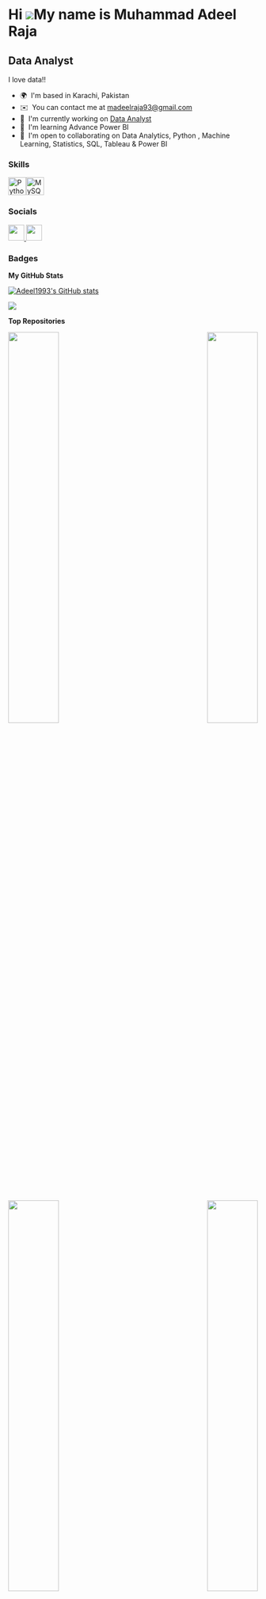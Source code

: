 Hi ![](https://user-images.githubusercontent.com/18350557/176309783-0785949b-9127-417c-8b55-ab5a4333674e.gif)My name is Muhammad Adeel Raja
===========================================================================================================================================

Data Analyst
------------

I love data!!

* 🌍  I'm based in Karachi, Pakistan
* ✉️  You can contact me at [madeelraja93@gmail.com](mailto:madeelraja93@gmail.com)
* 🚀  I'm currently working on [Data Analyst](http://https://github.com/Adeel1993)
* 🧠  I'm learning Advance Power BI
* 🤝  I'm open to collaborating on Data Analytics, Python , Machine Learning, Statistics, SQL, Tableau & Power BI

### Skills


<p align="left">
<a href="https://www.python.org/" target="_blank" rel="noreferrer"><img src="https://raw.githubusercontent.com/danielcranney/readme-generator/main/public/icons/skills/python-colored.svg" width="36" height="36" alt="Python" /></a><a href="https://www.mysql.com/" target="_blank" rel="noreferrer"><img src="https://raw.githubusercontent.com/danielcranney/readme-generator/main/public/icons/skills/mysql-colored.svg" width="36" height="36" alt="MySQL" /></a>
</p>


### Socials

<p align="left"> <a href="https://www.github.com/Adeel1993" target="_blank" rel="noreferrer"> <picture> <source media="(prefers-color-scheme: dark)" srcset="https://raw.githubusercontent.com/danielcranney/readme-generator/main/public/icons/socials/github-dark.svg" /> <source media="(prefers-color-scheme: light)" srcset="https://raw.githubusercontent.com/danielcranney/readme-generator/main/public/icons/socials/github.svg" /> <img src="https://raw.githubusercontent.com/danielcranney/readme-generator/main/public/icons/socials/github.svg" width="32" height="32" /> </picture> </a> <a href="https://www.linkedin.com/in/adeel-raja/" target="_blank" rel="noreferrer"> <picture> <source media="(prefers-color-scheme: dark)" srcset="https://raw.githubusercontent.com/danielcranney/readme-generator/main/public/icons/socials/linkedin-dark.svg" /> <source media="(prefers-color-scheme: light)" srcset="https://raw.githubusercontent.com/danielcranney/readme-generator/main/public/icons/socials/linkedin.svg" /> <img src="https://raw.githubusercontent.com/danielcranney/readme-generator/main/public/icons/socials/linkedin.svg" width="32" height="32" /> </picture> </a></p>

### Badges

<b>My GitHub Stats</b>

<a href="http://www.github.com/Adeel1993"><img src="https://github-readme-stats.vercel.app/api?username=Adeel1993&show_icons=true&hide=&count_private=true&title_color=84cc16&text_color=14b8a6&icon_color=facc15&bg_color=000000&hide_border=true&show_icons=true" alt="Adeel1993's GitHub stats" /></a>

<a href="http://www.github.com/Adeel1993"><img src="https://github-readme-streak-stats.herokuapp.com/?user=Adeel1993&stroke=14b8a6&background=000000&ring=84cc16&fire=84cc16&currStreakNum=14b8a6&currStreakLabel=84cc16&sideNums=14b8a6&sideLabels=14b8a6&dates=14b8a6&hide_border=true" /></a>

<b>Top Repositories</b>

<div width="100%" align="center"><a href="https://github.com/Adeel1993/New-York-City-Taxi-Limousine-Commission" align="left"><img align="left" width="45%" src="https://github-readme-stats.vercel.app/api/pin/?username=Adeel1993&repo=New-York-City-Taxi-Limousine-Commission&title_color=84cc16&text_color=14b8a6&icon_color=facc15&bg_color=000000&hide_border=true&locale=en" /></a><a href="https://github.com/Adeel1993/Analyzing-Banking-Trends-" align="right"><img align="right" width="45%" src="https://github-readme-stats.vercel.app/api/pin/?username=Adeel1993&repo=Analyzing-Banking-Trends-&title_color=84cc16&text_color=14b8a6&icon_color=facc15&bg_color=000000&hide_border=true&locale=en" /></a></div><br /><br /><br /><br /><br /><br /><br />

<br /><br /><br /><br /><br />

<div width="100%" align="center"><a href="https://github.com/Adeel1993/Analyzing-E-commerce-Transactions" align="left"><img align="left" width="45%" src="https://github-readme-stats.vercel.app/api/pin/?username=Adeel1993&repo=Analyzing-E-commerce-Transactions&title_color=84cc16&text_color=14b8a6&icon_color=facc15&bg_color=000000&hide_border=true&locale=en" /></a><a href="https://github.com/Adeel1993/Salifort-Motors" align="right"><img align="right" width="45%" src="https://github-readme-stats.vercel.app/api/pin/?username=Adeel1993&repo=Salifort-Motors&title_color=84cc16&text_color=14b8a6&icon_color=facc15&bg_color=000000&hide_border=true&locale=en" /></a></div>
